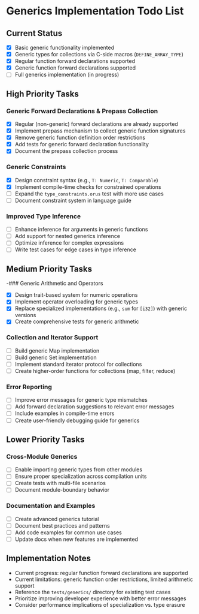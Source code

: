 <!-- filepath: /Users/hierat/Documents/Development/learning/orus_lang/docs/GENERICS.md -->
# Generics Implementation Todo List

## Current Status
- [x] Basic generic functionality implemented
- [x] Generic types for collections via C-side macros (`DEFINE_ARRAY_TYPE`)
- [x] Regular function forward declarations supported
- [x] Generic function forward declarations supported
- [ ] Full generics implementation (in progress)

## High Priority Tasks

### Generic Forward Declarations & Prepass Collection
- [x] Regular (non-generic) forward declarations are already supported
- [x] Implement prepass mechanism to collect generic function signatures
- [x] Remove generic function definition order restrictions
- [x] Add tests for generic forward declaration functionality
- [x] Document the prepass collection process

### Generic Constraints
- [x] Design constraint syntax (e.g., `T: Numeric`, `T: Comparable`)
- [x] Implement compile-time checks for constrained operations
- [ ] Expand the `type_constraints.orus` test with more use cases
- [ ] Document constraint system in language guide

### Improved Type Inference
- [ ] Enhance inference for arguments in generic functions
- [ ] Add support for nested generics inference
- [ ] Optimize inference for complex expressions
- [ ] Write test cases for edge cases in type inference

## Medium Priority Tasks

-### Generic Arithmetic and Operators
- [x] Design trait-based system for numeric operations
- [x] Implement operator overloading for generic types
- [x] Replace specialized implementations (e.g., `sum` for `[i32]`) with generic versions
- [x] Create comprehensive tests for generic arithmetic

### Collection and Iterator Support
- [ ] Build generic Map implementation
- [ ] Build generic Set implementation
- [ ] Implement standard iterator protocol for collections
- [ ] Create higher-order functions for collections (map, filter, reduce)

### Error Reporting
- [ ] Improve error messages for generic type mismatches
- [ ] Add forward declaration suggestions to relevant error messages
- [ ] Include examples in compile-time errors
- [ ] Create user-friendly debugging guide for generics

## Lower Priority Tasks

### Cross-Module Generics
- [ ] Enable importing generic types from other modules
- [ ] Ensure proper specialization across compilation units
- [ ] Create tests with multi-file scenarios
- [ ] Document module-boundary behavior

### Documentation and Examples
- [ ] Create advanced generics tutorial
- [ ] Document best practices and patterns
- [ ] Add code examples for common use cases
- [ ] Update docs when new features are implemented

## Implementation Notes
* Current progress: regular function forward declarations are supported
* Current limitations: generic function order restrictions, limited arithmetic support
* Reference the `tests/generics/` directory for existing test cases
* Prioritize improving developer experience with better error messages
* Consider performance implications of specialization vs. type erasure
